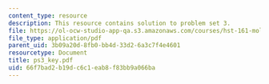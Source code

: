 ```yaml
---
content_type: resource
description: This resource contains solution to problem set 3.
file: https://ol-ocw-studio-app-qa.s3.amazonaws.com/courses/hst-161-molecular-biology-and-genetics-in-modern-medicine-fall-2007/66f7bad2b19dc6c1eab8f83bb9a066ba_ps3_key.pdf
file_type: application/pdf
parent_uid: 3b09a20d-8fb0-bb4d-33d2-6a3c7f4e4601
resourcetype: Document
title: ps3_key.pdf
uid: 66f7bad2-b19d-c6c1-eab8-f83bb9a066ba
---
```

